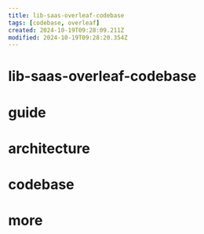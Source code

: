 ```yaml
---
title: lib-saas-overleaf-codebase
tags: [codebase, overleaf]
created: 2024-10-19T09:28:09.211Z
modified: 2024-10-19T09:28:20.354Z
---
```


# lib-saas-overleaf-codebase

# guide

# architecture

# codebase

# more
